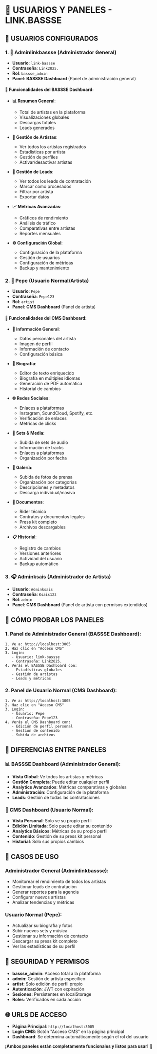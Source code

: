# 👥 USUARIOS Y PANELES - LINK.BASSSE

## 🎯 USUARIOS CONFIGURADOS

### 1. 👑 **Adminlinkbassse** (Administrador General)
- **Usuario**: `link-bassse`
- **Contraseña**: `Link2025.`
- **Rol**: `bassse_admin`
- **Panel**: **BASSSE Dashboard** (Panel de administración general)

#### 🔧 Funcionalidades del BASSSE Dashboard:
- **📊 Resumen General**:
  - Total de artistas en la plataforma
  - Visualizaciones globales
  - Descargas totales
  - Leads generados

- **🎵 Gestión de Artistas**:
  - Ver todos los artistas registrados
  - Estadísticas por artista
  - Gestión de perfiles
  - Activar/desactivar artistas

- **📧 Gestión de Leads**:
  - Ver todos los leads de contratación
  - Marcar como procesados
  - Filtrar por artista
  - Exportar datos

- **📈 Métricas Avanzadas**:
  - Gráficos de rendimiento
  - Análisis de tráfico
  - Comparativas entre artistas
  - Reportes mensuales

- **⚙️ Configuración Global**:
  - Configuración de la plataforma
  - Gestión de usuarios
  - Configuración de métricas
  - Backup y mantenimiento

### 2. 🎨 **Pepe** (Usuario Normal/Artista)
- **Usuario**: `Pepe`
- **Contraseña**: `Pepe123`
- **Rol**: `artist`
- **Panel**: **CMS Dashboard** (Panel de artista)

#### 🎵 Funcionalidades del CMS Dashboard:
- **👤 Información General**:
  - Datos personales del artista
  - Imagen de perfil
  - Información de contacto
  - Configuración básica

- **📝 Biografía**:
  - Editor de texto enriquecido
  - Biografía en múltiples idiomas
  - Generación de PDF automática
  - Historial de cambios

- **🌐 Redes Sociales**:
  - Enlaces a plataformas
  - Instagram, SoundCloud, Spotify, etc.
  - Verificación de enlaces
  - Métricas de clicks

- **🎵 Sets & Media**:
  - Subida de sets de audio
  - Información de tracks
  - Enlaces a plataformas
  - Organización por fecha

- **📸 Galería**:
  - Subida de fotos de prensa
  - Organización por categorías
  - Descripciones y metadatos
  - Descarga individual/masiva

- **📄 Documentos**:
  - Rider técnico
  - Contratos y documentos legales
  - Press kit completo
  - Archivos descargables

- **📋 Historial**:
  - Registro de cambios
  - Versiones anteriores
  - Actividad del usuario
  - Backup automático

### 3. 🎧 **Adminksais** (Administrador de Artista)
- **Usuario**: `Adminksais`
- **Contraseña**: `Ksais123`
- **Rol**: `admin`
- **Panel**: **CMS Dashboard** (Panel de artista con permisos extendidos)

## 🚀 CÓMO PROBAR LOS PANELES

### 1. **Panel de Administrador General (BASSSE Dashboard)**:
```
1. Ve a: http://localhost:3005
2. Haz clic en "Acceso CMS"
3. Login:
   - Usuario: link-bassse
   - Contraseña: Link2025.
4. Verás el BASSSE Dashboard con:
   - Estadísticas globales
   - Gestión de artistas
   - Leads y métricas
```

### 2. **Panel de Usuario Normal (CMS Dashboard)**:
```
1. Ve a: http://localhost:3005
2. Haz clic en "Acceso CMS"
3. Login:
   - Usuario: Pepe
   - Contraseña: Pepe123
4. Verás el CMS Dashboard con:
   - Edición de perfil personal
   - Gestión de contenido
   - Subida de archivos
```

## 🔄 DIFERENCIAS ENTRE PANELES

### 📊 **BASSSE Dashboard** (Administrador General):
- **Vista Global**: Ve todos los artistas y métricas
- **Gestión Completa**: Puede editar cualquier perfil
- **Analytics Avanzados**: Métricas comparativas y globales
- **Administración**: Configuración de la plataforma
- **Leads**: Gestión de todas las contrataciones

### 🎨 **CMS Dashboard** (Usuario Normal):
- **Vista Personal**: Solo ve su propio perfil
- **Edición Limitada**: Solo puede editar su contenido
- **Analytics Básicos**: Métricas de su propio perfil
- **Contenido**: Gestión de su press kit personal
- **Historial**: Solo sus propios cambios

## 🎯 CASOS DE USO

### **Administrador General (Adminlinkbassse)**:
- Monitorear el rendimiento de todos los artistas
- Gestionar leads de contratación
- Generar reportes para la agencia
- Configurar nuevos artistas
- Analizar tendencias y métricas

### **Usuario Normal (Pepe)**:
- Actualizar su biografía y fotos
- Subir nuevos sets y música
- Gestionar su información de contacto
- Descargar su press kit completo
- Ver las estadísticas de su perfil

## 🔐 SEGURIDAD Y PERMISOS

- **bassse_admin**: Acceso total a la plataforma
- **admin**: Gestión de artista específico
- **artist**: Solo edición de perfil propio
- **Autenticación**: JWT con expiración
- **Sesiones**: Persistentes en localStorage
- **Roles**: Verificados en cada acción

## 🌐 URLS DE ACCESO

- **Página Principal**: `http://localhost:3005`
- **Login CMS**: Botón "Acceso CMS" en la página principal
- **Dashboard**: Se determina automáticamente según el rol del usuario

**¡Ambos paneles están completamente funcionales y listos para usar!** 🎉 